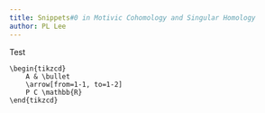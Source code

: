 ```yaml
---
title: Snippets#0 in Motivic Cohomology and Singular Homology
author: PL Lee
---
```


Test 
```tikzpicture
\begin{tikzcd}
	A & \bullet
	\arrow[from=1-1, to=1-2]
	P C \mathbb{R}
\end{tikzcd}
```